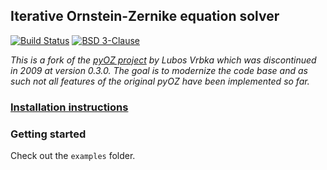 ## Iterative Ornstein-Zernike equation solver

[![Build Status](https://travis-ci.com/ctk3b/pyoz.svg?token=T2bs5CWLhhVcoq5EpoJT&branch=master)](https://travis-ci.com/ctk3b/pyoz)
[![BSD 3-Clause](https://img.shields.io/badge/license-BSD%203--Clause-blue.svg)](license.md)

*This is a fork of the [pyOZ project](http://pyoz.vrbka.net) by Lubos Vrbka
which was discontinued in 2009 at version 0.3.0. The goal is to modernize the
code base and as such not all features of the original pyOZ have been 
implemented so far.*

### [Installation instructions](docs/installation.md)

### Getting started

Check out the `examples` folder.

